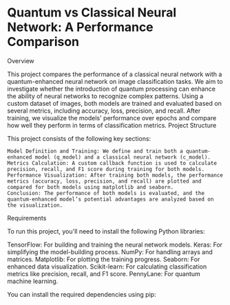 # Quantum vs Classical Neural Network: A Performance Comparison
Overview

This project compares the performance of a classical neural network with a quantum-enhanced neural network on image classification tasks. We aim to investigate whether the introduction of quantum processing can enhance the ability of neural networks to recognize complex patterns. Using a custom dataset of images, both models are trained and evaluated based on several metrics, including accuracy, loss, precision, and recall. After training, we visualize the models' performance over epochs and compare how well they perform in terms of classification metrics.
Project Structure

This project consists of the following key sections:

    Model Definition and Training: We define and train both a quantum-enhanced model (q_model) and a classical neural network (c_model).
    Metrics Calculation: A custom callback function is used to calculate precision, recall, and F1 score during training for both models.
    Performance Visualization: After training both models, the performance metrics (accuracy, loss, precision, and recall) are plotted and compared for both models using matplotlib and seaborn.
    Conclusion: The performance of both models is evaluated, and the quantum-enhanced model’s potential advantages are analyzed based on the visualization.

Requirements

To run this project, you'll need to install the following Python libraries:

  TensorFlow: For building and training the neural network models.
    Keras: For simplifying the model-building process.
    NumPy: For handling arrays and matrices.
    Matplotlib: For plotting the training progress.
    Seaborn: For enhanced data visualization.
    Scikit-learn: For calculating classification metrics like precision, recall, and F1 score.
    PennyLane: For quantum machine learning.

You can install the required dependencies using pip:
